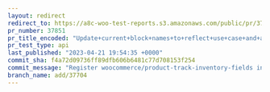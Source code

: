 ```yaml
---
layout: redirect
redirect_to: https://a8c-woo-test-reports.s3.amazonaws.com/public/pr/37851/api/index.html
pr_number: 37851
pr_title_encoded: "Update+current+block+names+to+reflect+use+case+and+avoid+conflicts"
pr_test_type: api
last_published: "2023-04-21 19:54:35 +0000"
commit_sha: f4a72d09736ff89dfb606b6481c77d708153f254
commit_message: "Register woocommerce/product-track-inventory-fields in server side"
branch_name: add/37704
---
```

